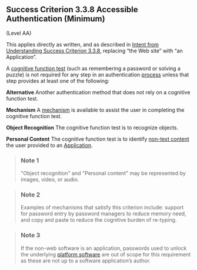 ## Success Criterion 3.3.8 Accessible Authentication (Minimum)

(Level AA)

This applies directly as written, and as described in [Intent from Understanding Success Criterion 3.3.8](https://www.w3.org/WAI/WCAG22/Understanding/accessible-authentication-minimum.html), replacing “the Web site” with “an Application”.

A [cognitive function test](https://www.w3.org/TR/wcag2ict-22/#dfn-cognitive-function-test) (such as remembering a password or solving a puzzle) is not required for any step in an authentication [process](https://www.w3.org/TR/WCAG22/#dfn-processes) unless that step provides at least one of the following:

**Alternative**
Another authentication method that does not rely on a cognitive function test.

**Mechanism**
A [mechanism](https://www.w3.org/TR/WCAG22/#dfn-mechanism) is available to assist the user in completing the cognitive function test.

**Object Recognition**
The cognitive function test is to recognize objects.

**Personal Content**
The cognitive function test is to identify [non-text content](https://www.w3.org/TR/WCAG22/#dfn-non-text-content) the user provided to an [Application](#).

> ### Note 1
> "Object recognition" and "Personal content" may be represented by images, video, or audio.

> ### Note 2
> Examples of mechanisms that satisfy this criterion include: support for password entry by password managers to reduce memory need, and copy and paste to reduce the cognitive burden of re-typing.

> ### Note 3
> If the non-web software is an application, passwords used to unlock the underlying [platform software](https://www.w3.org/TR/wcag2ict-22/#platform-software) are out of scope for this requirement as these are not up to a software application’s author.
